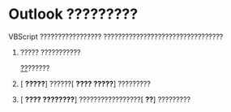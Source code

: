 
# Outlook ?????????

VBScript ????????????????? ?????????????????????????????????


1. ????? ???????????
    
    [??](a0640fdd-07a6-3aa9-8c39-9b53bafd485c.md)??????
    
2. [ **?????**] ??????[ **???? ?????**] ?????????
    
3. [ **???? ????????**] ?????????????????[ **??**] ?????????
    
